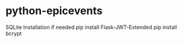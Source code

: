 # python-epicevents

SQLite Installation if needed
pip install Flask-JWT-Extended
pip install bcrypt